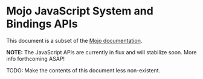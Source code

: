 # Mojo JavaScript System and Bindings APIs
This document is a subset of the [Mojo documentation](/mojo).

**NOTE:** The JavaScript APIs are currently in flux and will stabilize soon.
More info forthcoming ASAP!

TODO: Make the contents of this document less non-existent.
